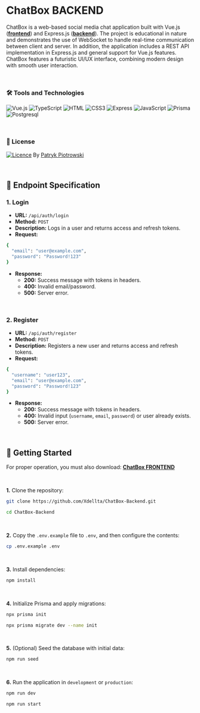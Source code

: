 # ChatBox BACKEND

ChatBox is a web-based social media chat application built with Vue.js (**[frontend](https://github.com/Xdellta/ChatBox-Frontend.git)**) and Express.js (**[backend](https://github.com/Xdellta/ChatBox-Backend.git)**). The project is educational in nature and demonstrates the use of WebSocket to handle real-time communication between client and server. In addition, the application includes a REST API implementation in Express.js and general support for Vue.js features. ChatBox features a futuristic UI/UX interface, combining modern design with smooth user interaction.

<br>

### 🛠️ Tools and Technologies
![Vue.js](https://img.shields.io/badge/Vue.js-35495E?style=for-the-badge&logo=vuedotjs&logoColor=4FC08D)
![TypeScript](https://img.shields.io/badge/typescript-%23007ACC.svg?style=for-the-badge&logo=typescript&logoColor=white)
![HTML](https://img.shields.io/badge/HTML5-E34F26?style=for-the-badge&logo=html5&logoColor=white)
![CSS3](https://img.shields.io/badge/CSS3-1572B6?style=for-the-badge&logo=css3&logoColor=white)
![Express](https://img.shields.io/badge/Express%20js-000000?style=for-the-badge&logo=express&logoColor=white)
![JavaScript](https://img.shields.io/badge/JavaScript-F7DF1E?style=for-the-badge&logo=javascript&logoColor=black)
![Prisma](https://img.shields.io/badge/Prisma-3982CE?style=for-the-badge&logo=Prisma&logoColor=white)
![Postgresql](https://img.shields.io/badge/postgresql-4169e1?style=for-the-badge&logo=postgresql&logoColor=white)

<br>

### 📜 License
[![Licence](https://img.shields.io/github/license/Ileriayo/markdown-badges?style=for-the-badge)](./LICENSE) By [Patryk Piotrowski](https://github.com/Xdellta)

<br>

## 🔌 Endpoint Specification

### 1. Login
- **URL:** `/api/auth/login`
- **Method:** `POST`
- **Description:** Logs in a user and returns access and refresh tokens.
- **Request:**
```sh
{
  "email": "user@example.com",
  "password": "Password!123"
}
```
- **Response:**
  - **200:** Success message with tokens in headers.
  - **400:** Invalid email/password.
  - **500:** Server error.

<br>

### 2. Register
- **URL:** `/api/auth/register`
- **Method:** `POST`
- **Description:** Registers a new user and returns access and refresh tokens.
- **Request:**
```sh
{
  "username": "user123",
  "email": "user@example.com",
  "password": "Password!123"
}
```
- **Response:**
  - **200:** Success message with tokens in headers.
  - **400:** Invalid input (`username`, `email`, `password`) or user already exists.
  - **500:** Server error.

<br>

## 🚀 Getting Started
For proper operation, you must also download: **[ChatBox FRONTEND](https://github.com/Xdellta/ChatBox-Frontend.git)**

<br>

**1.** Clone the repository:
```sh
git clone https://github.com/Xdellta/ChatBox-Backend.git
```
```sh
cd ChatBox-Backend
```

<br>

**2.** Copy the `.env.example` file to `.env`, and then configure the contents:
```sh
cp .env.example .env
```

<br>

**3.** Install dependencies:
```sh
npm install
```

<br>

**4.** Initialize Prisma and apply migrations:
```sh
npx prisma init
```
```sh
npx prisma migrate dev --name init
```

<br>

**5.** (Optional) Seed the database with initial data:
```sh
npm run seed
```

<br>

**6.** Run the application in `development` or `production`:
```sh
npm run dev
```
```sh
npm run start
```